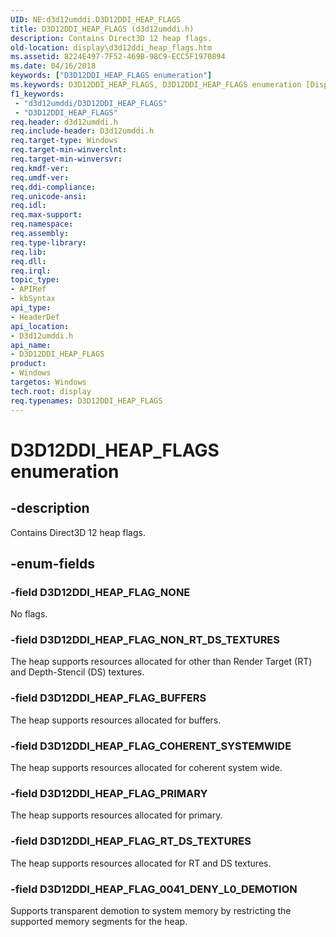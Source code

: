 ```yaml
---
UID: NE:d3d12umddi.D3D12DDI_HEAP_FLAGS
title: D3D12DDI_HEAP_FLAGS (d3d12umddi.h)
description: Contains Direct3D 12 heap flags.
old-location: display\d3d12ddi_heap_flags.htm
ms.assetid: 8224E497-7F52-469B-98C9-ECC5F1970894
ms.date: 04/16/2018
keywords: ["D3D12DDI_HEAP_FLAGS enumeration"]
ms.keywords: D3D12DDI_HEAP_FLAGS, D3D12DDI_HEAP_FLAGS enumeration [Display Devices], D3D12DDI_HEAP_FLAG_BUFFERS, D3D12DDI_HEAP_FLAG_COHERENT_SYSTEMWIDE, D3D12DDI_HEAP_FLAG_CONTENT_PROTECTION, D3D12DDI_HEAP_FLAG_NONE, D3D12DDI_HEAP_FLAG_NON_RT_DS_TEXTURES, D3D12DDI_HEAP_FLAG_PRIMARY, D3D12DDI_HEAP_FLAG_RT_DS_TEXTURES, d3d12umddi/D3D12DDI_HEAP_FLAGS, d3d12umddi/D3D12DDI_HEAP_FLAG_BUFFERS, d3d12umddi/D3D12DDI_HEAP_FLAG_COHERENT_SYSTEMWIDE, d3d12umddi/D3D12DDI_HEAP_FLAG_CONTENT_PROTECTION, d3d12umddi/D3D12DDI_HEAP_FLAG_NONE, d3d12umddi/D3D12DDI_HEAP_FLAG_NON_RT_DS_TEXTURES, d3d12umddi/D3D12DDI_HEAP_FLAG_PRIMARY, d3d12umddi/D3D12DDI_HEAP_FLAG_RT_DS_TEXTURES, display.d3d12ddi_heap_flags
f1_keywords:
 - "d3d12umddi/D3D12DDI_HEAP_FLAGS"
 - "D3D12DDI_HEAP_FLAGS"
req.header: d3d12umddi.h
req.include-header: D3d12umddi.h
req.target-type: Windows
req.target-min-winverclnt:
req.target-min-winversvr:
req.kmdf-ver:
req.umdf-ver:
req.ddi-compliance:
req.unicode-ansi:
req.idl:
req.max-support:
req.namespace:
req.assembly:
req.type-library:
req.lib:
req.dll:
req.irql:
topic_type:
- APIRef
- kbSyntax
api_type:
- HeaderDef
api_location:
- D3d12umddi.h
api_name:
- D3D12DDI_HEAP_FLAGS
product:
- Windows
targetos: Windows
tech.root: display
req.typenames: D3D12DDI_HEAP_FLAGS
---
```


# D3D12DDI_HEAP_FLAGS enumeration


## -description


Contains Direct3D 12 heap flags.


## -enum-fields




### -field D3D12DDI_HEAP_FLAG_NONE

No flags.


### -field D3D12DDI_HEAP_FLAG_NON_RT_DS_TEXTURES

The heap supports resources allocated for other than Render Target (RT) and Depth-Stencil (DS) textures.


### -field D3D12DDI_HEAP_FLAG_BUFFERS

The heap supports resources allocated for buffers.


### -field D3D12DDI_HEAP_FLAG_COHERENT_SYSTEMWIDE

The heap supports resources allocated for coherent system wide.


### -field D3D12DDI_HEAP_FLAG_PRIMARY

The heap supports resources allocated for primary.


### -field D3D12DDI_HEAP_FLAG_RT_DS_TEXTURES

The heap supports resources allocated for RT and DS textures.

### -field D3D12DDI_HEAP_FLAG_0041_DENY_L0_DEMOTION

Supports transparent demotion to system memory by restricting the supported memory segments for the heap.

